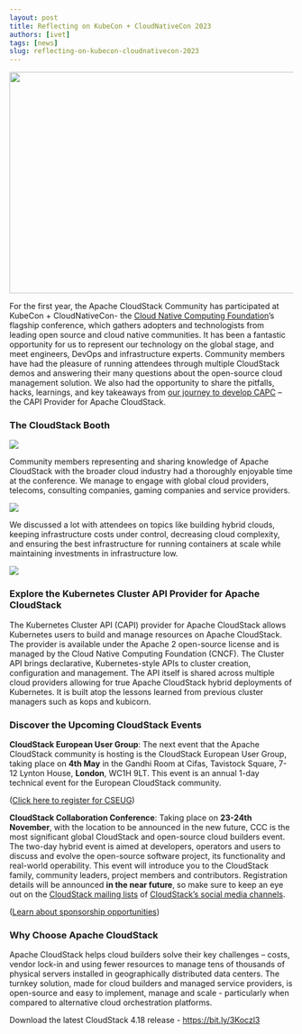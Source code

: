 ```yaml
---
layout: post
title: Reflecting on KubeCon + CloudNativeCon 2023
authors: [ivet]
tags: [news]
slug: reflecting-on-kubecon-cloudnativecon-2023
---
```


<a href="/blog/reflecting-on-kubecon-cloudnativecon-2023"><img src="/img/imported/e729f7ae-ebe1-474a-91f6-27c6a581b995" width= "750" height = "393" /></a>

For the first year, the Apache CloudStack Community has participated at KubeCon + CloudNativeCon- the [Cloud Native Computing Foundation](https://www.cncf.io/?_gl=1*x7ihno*_ga*MjA1MDg5MzgzMS4xNjc5OTAwNzUy*_ga_VWZ4V8CGRF*MTY4MjQwNDA5NC4xMS4wLjE2ODI0MDQwOTQuMC4wLjA.)’s flagship conference,
which gathers adopters and technologists from leading open source and cloud
native communities. It has been a fantastic opportunity for us to represent our
technology on the global stage, and meet engineers, DevOps and infrastructure
experts. Community members have had the pleasure of running attendees through
multiple CloudStack demos and answering their many questions about the
open-source cloud management solution. We also had the opportunity to share the
pitfalls, hacks, learnings, and key takeaways from
[our journey to develop CAPC](https://www.youtube.com/watch?v=AR8JXotMir8&t=44s) –
the CAPI Provider for Apache CloudStack.

<!-- truncate -->

<h3>The CloudStack Booth</h3>

<img src="/img/imported/7346597f-2b13-44c7-aa67-95eb337145c9" />

Community members representing and sharing knowledge of Apache CloudStack with
the broader cloud industry had a thoroughly enjoyable time at the conference. We
manage to engage with global cloud providers, telecoms, consulting companies,
gaming companies and service providers.

<img src="/img/imported/40babcd3-3ee6-4b8f-8b05-a1ac8507c6ff" />

We discussed a lot with attendees on topics like building hybrid clouds, keeping
infrastructure costs under control, decreasing cloud complexity, and ensuring
the best infrastructure for running containers at scale while maintaining
investments in infrastructure low.

<img src="/img/imported/bf09db74-8261-4f1d-9001-d1d7b4f1cf23" />

<h3>Explore the Kubernetes Cluster API Provider for Apache CloudStack</h3>

The Kubernetes Cluster API (CAPI) provider for Apache CloudStack allows
Kubernetes users to build and manage resources on Apache CloudStack. The
provider is available under the Apache 2 open-source license and is managed by
the Cloud Native Computing Foundation (CNCF). The Cluster API brings
declarative, Kubernetes-style APIs to cluster creation, configuration and
management. The API itself is shared across multiple cloud providers allowing
for true Apache CloudStack hybrid deployments of Kubernetes. It is built atop
the lessons learned from previous cluster managers such as kops and kubicorn.

<h3>Discover the Upcoming CloudStack Events</h3>

**CloudStack European User Group**: The next event that the Apache CloudStack
community is hosting is the CloudStack European User Group, taking place on **4th
May** in the Gandhi Room at Cifas, Tavistock Square, 7-12 Lynton House, **London**,
WC1H 9LT. This event is an annual 1-day technical event for the European
CloudStack community.

([Click here to register for CSEUG](https://www.eventbrite.co.uk/e/cloudstack-european-user-group-2023-tickets-513821653397))

**CloudStack Collaboration Conference**: Taking place on **23-24th November**,
with the location to be announced in the new future, CCC is the most significant global
CloudStack and open-source cloud builders event. The two-day hybrid event is
aimed at developers, operators and users to discuss and evolve the open-source
software project, its functionality and real-world operability. This event will
introduce you to the CloudStack family, community leaders, project members and
contributors. Registration details will be announced **in the near future**, so make
sure to keep an eye out on the [CloudStack mailing lists](/mailing-lists) of
[CloudStack’s social media channels](https://twitter.com/CloudStack).

([Learn about sponsorship
opportunities](https://www.cloudstackcollab.org/wp-content/uploads/2023/02/Sponsorship-Prospectus-CCC-2023.pdf))

<h3>Why Choose Apache CloudStack</h3>

Apache CloudStack helps cloud builders solve their key challenges – costs,
vendor lock-in and using fewer resources to manage tens of thousands of physical
servers installed in geographically distributed data centers. The turnkey
solution, made for cloud builders and managed service providers, is open-source
and easy to implement, manage and scale - particularly when compared to
alternative cloud orchestration platforms.

Download the latest CloudStack 4.18 release - https://bit.ly/3Koczl3
